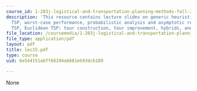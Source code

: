 ```yaml
---
course_id: 1-203j-logistical-and-transportation-planning-methods-fall-2006
description: 'This resource contains lecture slides on generic heuristics for the
  TSP, worst-case performance, probabilistic analysis and asymptotic result for Euclidean
  TSP, Euclidean TSP: tour construction, tour improvement, hybrids, and related references.'
file_location: /coursemedia/1-203j-logistical-and-transportation-planning-methods-fall-2006/6e544151abff66194a6881eb93dcb189_lec15.pdf
file_type: application/pdf
layout: pdf
title: lec15.pdf
type: course
uid: 6e544151abff66194a6881eb93dcb189

---
```

None